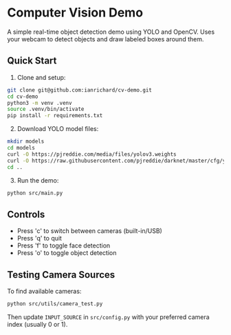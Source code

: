 # Computer Vision Demo

A simple real-time object detection demo using YOLO and OpenCV. Uses your webcam to detect objects and draw labeled boxes around them.

## Quick Start

1. Clone and setup:
```bash
git clone git@github.com:ianrichard/cv-demo.git
cd cv-demo
python3 -m venv .venv
source .venv/bin/activate
pip install -r requirements.txt
```

2. Download YOLO model files:
```bash
mkdir models
cd models
curl -O https://pjreddie.com/media/files/yolov3.weights
curl -O https://raw.githubusercontent.com/pjreddie/darknet/master/cfg/yolov3.cfg
cd ..
```

3. Run the demo:
```bash
python src/main.py
```

## Controls
- Press 'c' to switch between cameras (built-in/USB)
- Press 'q' to quit
- Press 'f' to toggle face detection
- Press 'o' to toggle object detection

## Testing Camera Sources
To find available cameras:
```bash
python src/utils/camera_test.py
```
Then update `INPUT_SOURCE` in `src/config.py` with your preferred camera index (usually 0 or 1).